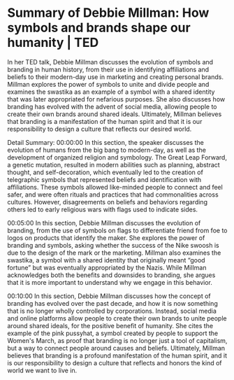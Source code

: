 # Summary of Debbie Millman: How symbols and brands shape our humanity | TED

In her TED talk, Debbie Millman discusses the evolution of symbols and branding in human history, from their use in identifying affiliations and beliefs to their modern-day use in marketing and creating personal brands. Millman explores the power of symbols to unite and divide people and examines the swastika as an example of a symbol with a shared identity that was later appropriated for nefarious purposes. She also discusses how branding has evolved with the advent of social media, allowing people to create their own brands around shared ideals. Ultimately, Millman believes that branding is a manifestation of the human spirit and that it is our responsibility to design a culture that reflects our desired world.

Detail Summary: 
00:00:00
In this section, the speaker discusses the evolution of humans from the big bang to modern-day, as well as the development of organized religion and symbology. The Great Leap Forward, a genetic mutation, resulted in modern abilities such as planning, abstract thought, and self-decoration, which eventually led to the creation of telegraphic symbols that represented beliefs and identification with affiliations. These symbols allowed like-minded people to connect and feel safer, and were often rituals and practices that had commonalities across cultures. However, disagreements on beliefs and behaviors regarding others led to early religious wars with flags used to indicate sides.

00:05:00
In this section, Debbie Millman discusses the evolution of branding, from the use of symbols on flags to differentiate friend from foe to logos on products that identify the maker. She explores the power of branding and symbols, asking whether the success of the Nike swoosh is due to the design of the mark or the marketing. Millman also examines the swastika, a symbol with a shared identity that originally meant “good fortune” but was eventually appropriated by the Nazis. While Millman acknowledges both the benefits and downsides to branding, she argues that it is more important to understand why we engage in this behavior.

00:10:00
In this section, Debbie Millman discusses how the concept of branding has evolved over the past decade, and how it is now something that is no longer wholly controlled by corporations. Instead, social media and online platforms allow people to create their own brands to unite people around shared ideals, for the positive benefit of humanity. She cites the example of the pink pussyhat, a symbol created by people to support the Women's March, as proof that branding is no longer just a tool of capitalism, but a way to connect people around causes and beliefs. Ultimately, Millman believes that branding is a profound manifestation of the human spirit, and it is our responsibility to design a culture that reflects and honors the kind of world we want to live in.

